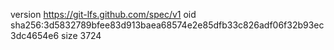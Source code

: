 version https://git-lfs.github.com/spec/v1
oid sha256:3d5832789bfee83d913baea68574e2e85dfb33c826adf06f32b93ec3dc4654e6
size 3724
